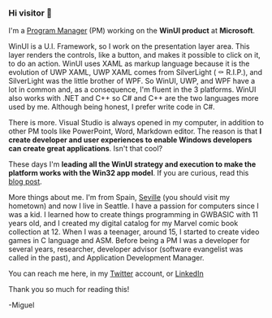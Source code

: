 ### Hi visitor 👋

I'm a [Program Manager](https://www.quora.com/What-is-program-management-at-Microsoft) (PM) working on the **WinUI product** at **Microsoft**. 

WinUI is a U.I. Framework, so I work on the presentation layer area. This layer renders the controls, like a button, and makes it possible to click on it, to do an action. WinUI uses XAML as markup language because it is the evolution of UWP XAML, UWP XAML comes from SilverLight ( ⚰ R.I.P.), and SilverLight was the little brother of WPF. So  WinUI, UWP, and WPF have a lot in common and, as a consequence, I'm fluent in the 3 platforms. 
WinUI also works with .NET and C++ so C# and C++ are the two languages more used by me.  Although being honest, I prefer write code in C#.

There is more. Visual Studio is always opened in my computer, in addition to other PM tools like PowerPoint, Word, Markdown editor. The reason is that **I create developer and user experiences to enable Windows developers can create great applications**.  Isn't that cool?

These days I'm **leading all the WinUI strategy and execution to make the platform works with the Win32 app model**. If you are curious, read this [blog post](https://blogs.windows.com/windowsdeveloper/2020/07/07/a-deep-dive-into-winui-3-in-desktop-apps/). 

More things about me. I'm from Spain, [Seville](https://en.wikipedia.org/wiki/Seville) (you should visit my hometown) and now I live in Seattle. I have a passion for computers since I was a kid. I learned how to create things programming in GWBASIC with 11 years old, and  I created my digital catalog for my Marvel comic book collection at 12. When I was a teenager, around 15, I started to create video games in C language and ASM. Before being a PM I was a developer for several years, researcher,  developer advisor (software evangelist was called in the past), and Application Development Manager.

You can reach me here, in my [Twitter](https://twitter.com/marbtweeting) account, or [LinkedIn](https://www.linkedin.com/in/miguelrb/) 

Thank you so much for reading this!

-Miguel

<!--
**marb2000/marb2000** is a ✨ _special_ ✨ repository because its `README.md` (this file) appears on your GitHub profile.

Here are some ideas to get you started:

- 🔭 I’m currently working on ...
- 🌱 I’m currently learning ...
- 👯 I’m looking to collaborate on ...
- 🤔 I’m looking for help with ...
- 💬 Ask me about ...
- 📫 How to reach me: ...
- 😄 Pronouns: ...
- ⚡ Fun fact: ...
-->
